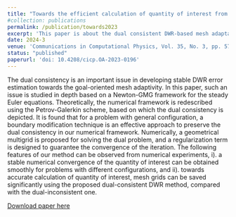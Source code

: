 ```yaml
---
title: "Towards the efficient calculation of quantity of interest from steady Euler equations I: a dual-consistent DWR-based h-adaptive Newton-GMG solver"
#collection: publications
permalink: /publication/towards2023
excerpt: 'This paper is about the dual consistent DWR-based mesh adaptation implemented within AFVM4CFD.'
date: 2024-3
venue: 'Communications in Computational Physics, Vol. 35, No. 3, pp. 579-608, '
status: "published"
paperurl: 'doi: 10.4208/cicp.OA-2023-0196'
---
```

The dual consistency is an important issue in developing stable DWR error estimation towards the goal-oriented mesh adaptivity. In this paper, such an issue is studied in depth based on a Newton-GMG framework for the steady Euler equations. Theoretically, the numerical framework is redescribed using the Petrov-Galerkin scheme, based on which the dual consistency is depicted. It is found that for a problem with general configuration, a boundary modification technique is an effective approach to preserve the dual consistency in our numerical framework. Numerically, a geometrical multigrid is proposed for solving the dual problem, and a regularization term is designed to guarantee the convergence of the iteration. The following features of our method can be observed from numerical experiments, i). a stable numerical convergence of the quantity of interest can be obtained smoothly for problems with different configurations, and ii). towards accurate calculation of quantity of interest, mesh grids can be saved significantly using the proposed dual-consistent DWR method, compared with the dual-inconsistent one.

[Download paper here](https://raw.githubusercontent.com/shankswang953/shankswang953.github.io/master/files/towardsI.pdf)

